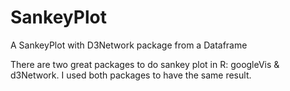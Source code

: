 # SankeyPlot
A SankeyPlot with D3Network package from a Dataframe

There are two great packages to do sankey plot in R: googleVis & d3Network. I used both packages to have the same result. 


